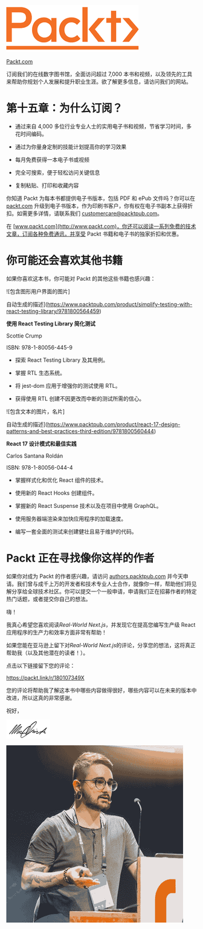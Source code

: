 ![Packt 标志](img/Packt_Logo_Orange__f36f26-transparent1.png)

[Packt.com](http://Packt.com)

订阅我们的在线数字图书馆，全面访问超过 7,000 本书和视频，以及领先的工具来帮助你规划个人发展和提升职业生涯。欲了解更多信息，请访问我们的网站。

# 第十五章：为什么订阅？

+   通过来自 4,000 多位行业专业人士的实用电子书和视频，节省学习时间，多花时间编码。

+   通过为你量身定制的技能计划提高你的学习效果

+   每月免费获得一本电子书或视频

+   完全可搜索，便于轻松访问关键信息

+   复制粘贴、打印和收藏内容

你知道 Packt 为每本书都提供电子书版本，包括 PDF 和 ePub 文件吗？你可以在 [packt.com](http://packt.com) 升级到电子书版本，作为印刷书客户，你有权在电子书副本上获得折扣。如需更多详情，请联系我们 customercare@packtpub.com。

在 [www.packt.com](http://www.packt.com)，你还可以阅读一系列免费的技术文章，订阅各种免费通讯，并享受 Packt 书籍和电子书的独家折扣和优惠。

# 你可能还会喜欢其他书籍

如果你喜欢这本书，你可能对 Packt 的其他这些书籍也感兴趣：

![包含图形用户界面的图片]

自动生成的描述](https://www.packtpub.com/product/simplify-testing-with-react-testing-library/9781800564459)

**使用 React Testing Library 简化测试**

Scottie Crump

ISBN: 978-1-80056-445-9

+   探索 React Testing Library 及其用例。

+   掌握 RTL 生态系统。

+   将 jest-dom 应用于增强你的测试使用 RTL。

+   获得使用 RTL 创建不因更改而中断的测试所需的信心。

![包含文本的图片，名片]

自动生成的描述](https://www.packtpub.com/product/react-17-design-patterns-and-best-practices-third-edition/9781800560444)

**React 17 设计模式和最佳实践**

Carlos Santana Roldán

ISBN: 978-1-80056-044-4

+   掌握样式化和优化 React 组件的技术。

+   使用新的 React Hooks 创建组件。

+   掌握新的 React Suspense 技术以及在项目中使用 GraphQL。

+   使用服务器端渲染来加快应用程序的加载速度。

+   编写一套全面的测试来创建健壮且易于维护的代码。

# Packt 正在寻找像你这样的作者

如果你对成为 Packt 的作者感兴趣，请访问 [authors.packtpub.com](http://authors.packtpub.com) 并今天申请。我们曾与成千上万的开发者和技术专业人士合作，就像你一样，帮助他们将见解分享给全球技术社区。你可以提交一个一般申请，申请我们正在招募作者的特定热门话题，或者提交你自己的想法。

嗨！

我真心希望您喜欢阅读*Real-World Next.js*，并发现它在提高您编写生产级 React 应用程序的生产力和效率方面非常有帮助！

如果您能在亚马逊上留下对*Real-World Next.js*的评论，分享您的想法，这将真正帮助我（以及其他潜在的读者！）。

点击以下链接留下您的评论：

https://packt.link/r/180107349X

您的评论将帮助我了解这本书中哪些内容做得很好，哪些内容可以在未来的版本中改进，所以这真的非常感谢。

祝好，

![](img/Image4066.png)

![](img/Image4074.jpg)
